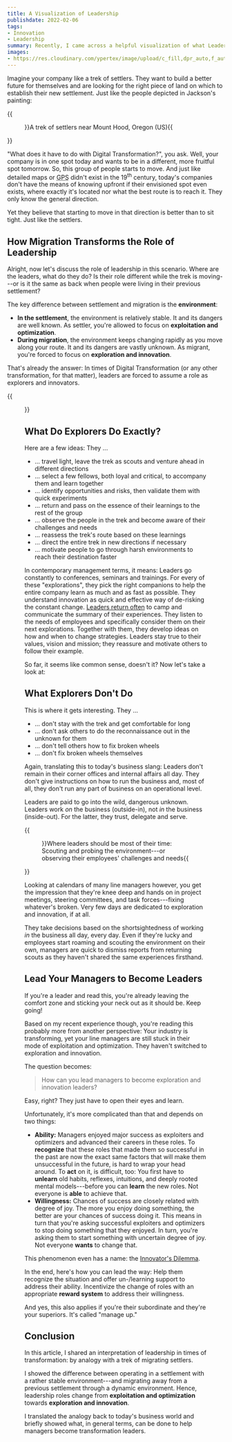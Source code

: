 ```yaml
---
title: A Visualization of Leadership
publishdate: 2022-02-06
tags:
- Innovation
- Leadership
summary: Recently, I came across a helpful visualization of what Leadership means in times of Digital Transformation. Let me show you.
images:
- https://res.cloudinary.com/ypertex/image/upload/c_fill,dpr_auto,f_auto,g_auto,h_630,q_auto,w_1200/76c0b80e-3193-4011-ac26-66735a30c9f4
---
```


Imagine your company like a trek of settlers. They want to build a better future for themselves and are looking for the right piece of land on which to establish their new settlement. Just like the people depicted in Jackson's painting:

{{<figure src="76c0b80e-3193-4011-ac26-66735a30c9f4" cite="Barlow Cutoff by W. H. Jackson, ca. 1865">}}A trek of settlers near Mount Hood, Oregon (US){{</figure>}}

"What does it have to do with Digital Transformation?", you ask. Well, your company is in one spot today and wants to be in a different, more fruitful spot tomorrow. So, this group of people starts to move. And just like detailed maps or <abbr title="Global Positioning System">GPS</abbr> didn't exist in the 19<sup>th</sup> century, today's companies don't have the means of knowing upfront if their envisioned spot even exists, where exactly it's located nor what the best route is to reach it. They only know the general direction.

Yet they believe that starting to move in that direction is better than to sit tight. Just like the settlers.

## How Migration Transforms the Role of Leadership

Alright, now let's discuss the role of leadership in this scenario. Where are the leaders, what do they do? Is their role different while the trek is moving---or is it the same as back when people were living in their previous settlement?

The key difference between settlement and migration is the **environment**:

* **In the settlement**, the environment is relatively stable. It and its dangers are well known. As settler, you're allowed to focus on **exploitation and optimization**.
* **During migration**, the environment keeps changing rapidly as you move along your route. It and its dangers are vastly unknown. As migrant, you're forced to focus on **exploration and innovation**.

That's already the answer: In times of Digital Transformation (or any other transformation, for that matter), leaders are forced to assume a role as explorers and innovators.

{{<figure src="0dee2a7d-e21d-4fb4-92a9-ee8aa9a5dc24" />}}

## What Do Explorers Do Exactly?

Here are a few ideas: They ...

* ... travel light, leave the trek as scouts and venture ahead in different directions
* ... select a few fellows, both loyal and critical, to accompany them and learn together
* ... identify opportunities and risks, then validate them with quick experiments
* ... return and pass on the essence of their learnings to the rest of the group
* ... observe the people in the trek and become aware of their challenges and needs
* ... reassess the trek's route based on these learnings
* ... direct the entire trek in new directions if necessary
* ... motivate people to go through harsh environments to reach their destination faster

In contemporary management terms, it means: Leaders go constantly to conferences, seminars and trainings. For every of these "explorations", they pick the right companions to help the entire company learn as much and as fast as possible. They understand innovation as quick and effective way of de-risking the constant change. [Leaders return often](/articles/accelerate-your-team-by-repeating-yourself/) to camp and communicate the summary of their experiences. They listen to the needs of employees and specifically consider them on their next explorations. Together with them, they develop ideas on how and when to change strategies. Leaders stay true to their values, vision and mission; they reassure and motivate others to follow their example.

So far, it seems like common sense, doesn't it? Now let's take a look at:

## What Explorers Don't Do

This is where it gets interesting. They ...

* ... don't stay with the trek and get comfortable for long
* ... don't ask others to do the reconnaissance out in the unknown for them
* ... don't tell others how to fix broken wheels
* ... don't fix broken wheels themselves

Again, translating this to today's business slang: Leaders don't remain in their corner offices and internal affairs all day. They don't give instructions on how to run the business and, most of all, they don't run any part of business on an operational level.

Leaders are paid to go into the wild, dangerous unknown. Leaders work *on* the business (outside-in), not *in* the business (inside-out). For the latter, they trust, delegate and serve.

{{<figure src="b6941f0f-bc38-4540-a530-bec2b844905a">}}Where leaders should be most of their time: Scouting and probing the environment---or observing their employees' challenges and needs{{</figure>}}

Looking at calendars of many line managers however, you get the impression that they're knee deep and hands on in project meetings, steering committees, and task forces---fixing whatever's broken. Very few days are dedicated to exploration and innovation, if at all.

They take decisions based on the shortsightedness of working *in* the business all day, every day. Even if they're lucky and employees start roaming and scouting the environment on their own, managers are quick to dismiss reports from returning scouts as they haven't shared the same experiences firsthand.

## Lead Your Managers to Become Leaders

If you're a leader and read this, you're already leaving the comfort zone and sticking your neck out as it should be. Keep going!

Based on my recent experience though, you're reading this probably more from another perspective: Your industry is transforming, yet your line managers are still stuck in their mode of exploitation and optimization. They haven't switched to exploration and innovation.

The question becomes:

> How can you lead managers to become exploration and innovation leaders?

Easy, right? They just have to open their eyes and learn.

Unfortunately, it's more complicated than that and depends on two things:

* **Ability:** Managers enjoyed major success as exploiters and optimizers and advanced their careers in these roles. To **recognize** that these roles that made them so successful in the past are now the exact same factors that will make them unsuccessful in the future, is hard to wrap your head around. To **act** on it, is difficult, too: You first have to **unlearn** old habits, reflexes, intuitions, and deeply rooted mental models---before you can **learn** the new roles. Not everyone is **able** to achieve that.
* **Willingness:** Chances of success are closely related with degree of joy. The more you enjoy doing something, the better are your chances of success doing it. This means in turn that you're asking successful exploiters and optimizers to stop doing something that they enjoyed. In turn, you're asking them to start something with uncertain degree of joy. Not everyone **wants** to change that.

This phenomenon even has a name: the [Innovator's Dilemma](https://en.wikipedia.org/wiki/The_Innovator's_Dilemma).

In the end, here's how you can lead the way: Help them recognize the situation and offer un-/learning support to address their ability. Incentivize the change of roles with an appropriate **reward system** to address their willingness.

And yes, this also applies if you're their subordinate and they're your superiors. It's called "manage up."

## Conclusion

In this article, I shared an interpretation of leadership in times of transformation: by analogy with a trek of migrating settlers.

I showed the difference between operating in a settlement with a rather stable environment---and migrating away from a previous settlement through a dynamic environment. Hence, leadership roles change from **exploitation and optimization** towards **exploration and innovation**.

I translated the analogy back to today's business world and briefly showed what, in general terms, can be done to help managers become transformation leaders.
